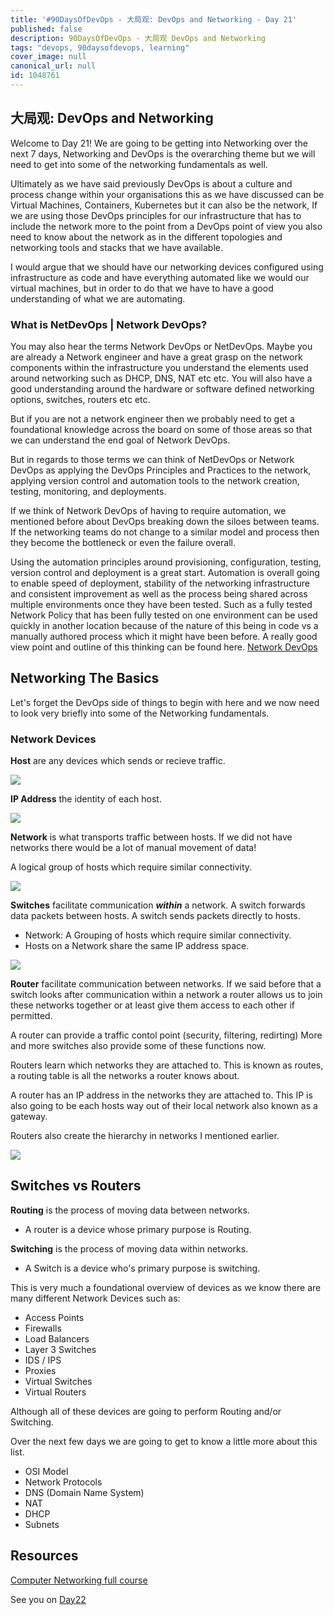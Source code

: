 ```yaml
---
title: '#90DaysOfDevOps - 大局观: DevOps and Networking - Day 21'
published: false
description: 90DaysOfDevOps - 大局观 DevOps and Networking
tags: "devops, 90daysofdevops, learning"
cover_image: null
canonical_url: null
id: 1048761
---
```

## 大局观: DevOps and Networking

Welcome to Day 21! We are going to be getting into Networking over the next 7 days, Networking and DevOps is the overarching theme but we will need to get into some of the networking fundamentals as well. 

Ultimately as we have said previously DevOps is about a culture and process change within your organisations this as we have discussed can be Virtual Machines, Containers, Kubernetes but it can also be the network, If we are using those DevOps principles for our infrastructure that has to include the network more to the point from a DevOps point of view you also need to know about the network as in the different topologies and networking tools and stacks that we have available. 

I would argue that we should have our networking devices configured using infrastructure as code and have everything automated like we would our virtual machines, but in order to do that we have to have a good understanding of what we are automating. 

### What is NetDevOps | Network DevOps?

You may also hear the terms Network DevOps or NetDevOps. Maybe you are already a Network engineer and have a great grasp on the network components within the infrastructure you understand the elements used around networking such as DHCP, DNS, NAT etc etc. You will also have a good understanding around the hardware or software defined networking options, switches, routers etc etc. 

But if you are not a network engineer then we probably need to get a foundational knowledge across the board on some of those areas so that we can understand the end goal of Network DevOps. 

But in regards to those terms we can think of NetDevOps or Network DevOps as applying the DevOps Principles and Practices to the network, applying version control and automation tools to the network creation, testing, monitoring, and deployments. 

If we think of Network DevOps of having to require automation, we mentioned before about DevOps breaking down the siloes between teams. If the networking teams do not change to a similar model and process then they become the bottleneck or even the failure overall. 

Using the automation principles around provisioning, configuration, testing, version control and deployment is a great start. Automation is overall going to enable speed of deployment, stability of the networking infrastructure and consistent improvement as well as the process being shared across multiple environments once they have been tested. Such as a fully tested Network Policy that has been fully tested on one environment can be used quickly in another location because of the nature of this being in code vs a manually authored process which it might have been before. 
A really good view point and outline of this thinking can be found here. [Network DevOps](https://www.thousandeyes.com/learning/techtorials/network-devops)

## Networking The Basics 

Let's forget the DevOps side of things to begin with here and we now need to look very briefly into some of the Networking fundamentals. 

### Network Devices 

**Host** are any devices which sends or recieve traffic. 

![](Images/Day21_Networking1.png)

**IP Address** the identity of each host. 

![](Images/Day21_Networking2.png)

**Network** is what transports traffic between hosts. If we did not have networks there would be a lot of manual movement of data! 

A logical group of hosts which require similar connectivity. 

![](Images/Day21_Networking3.png)

**Switches** facilitate communication ***within*** a network. A switch forwards data packets between hosts. A switch sends packets directly to hosts. 

- Network: A Grouping of hosts which require similar connectivity. 
- Hosts on a Network share the same IP address space. 

![](Images/Day21_Networking4.png)

**Router** facilitate communication between networks. If we said before that a switch looks after communication within a network a router allows us to join these networks together or at least give them access to each other if permitted. 

A router can provide a traffic contol point (security, filtering, redirting) More and more switches also provide some of these functions now. 

Routers learn which networks they are attached to. This is known as routes, a routing table is all the networks a router knows about. 

A router has an IP address in the networks they are attached to. This IP is also going to be each hosts way out of their local network also known as a gateway. 

Routers also create the hierarchy in networks I mentioned earlier. 

![](Images/Day21_Networking5.png)

## Switches vs Routers 

**Routing** is the process of moving data between networks. 
    
- A router is a device whose primary purpose is Routing.

**Switching** is the process of moving data within networks. 

- A Switch is a device who's primary purpose is switching. 

This is very much a foundational overview of devices as we know there are many different Network Devices such as: 

- Access Points 
- Firewalls 
- Load Balancers 
- Layer 3 Switches
- IDS / IPS 
- Proxies 
- Virtual Switches 
- Virtual Routers 

Although all of these devices are going to perform Routing and/or Switching. 

Over the next few days we are going to get to know a little more about this list. 

- OSI Model 
- Network Protocols 
- DNS (Domain Name System)
- NAT 
- DHCP
- Subnets 

## Resources 

[Computer Networking full course](https://www.youtube.com/watch?v=IPvYjXCsTg8)

See you on [Day22](day22.md)
